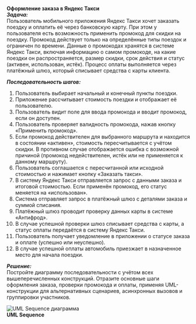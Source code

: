 **Оформление заказа в Яндекс Такси**</br>
***Задача:***</br>
Пользователь мобильного приложения Яндекс Такси хочет заказать поездку и оплатить её через банковскую карту. При этом у пользователя есть возможность применить промокод для скидки на поездку. Промокод действует только на определённые типы поездок и ограничен по времени. Данные о промокодах хранятся в системе Яндекс Такси, включая информацию о самом промокоде, на какие поездки он распространяется, размер скидки, срок действия и статус (активен, использован, истёк). Процесс оплаты выполняется через платёжный шлюз, который списывает средства с карты клиента.</br>


***Последовательность шагов:***</br>
1.	Пользователь выбирает начальный и конечный пункты поездки.
2.	Приложение рассчитывает стоимость поездки и отображает её пользователю.
3.	Пользователь видит поле для ввода промокода и вводит промокод, если он доступен.
4.	Пользователь проверяет валидность промокода, нажав кнопку «Применить промокод».
5.	Если промокод действителен для выбранного маршрута и находится в состоянии «активен», стоимость пересчитывается с учётом скидки. В противном случае отображается ошибка с возможной причиной (промокод недействителен, истёк или не применяется к данному маршруту).
6.	Пользователь соглашается с пересчитанной или исходной стоимостью и нажимает кнопку «Заказать такси».
7.	В систему Яндекс Такси отправляется запрос с данными заказа и итоговой стоимостью. Если применён промокод, его статус меняется на «использован».
8.	Система отправляет запрос в платёжный шлюз с деталями заказа и суммой списания.
9.	Платёжный шлюз проводит проверку данных карты в системе «Антифрод».
10.	В случае успешной проверки шлюз списывает средства с карты, а статус оплаты передаётся в систему Яндекс Такси.
11.	Пользователь получает уведомление в приложении о статусе заказа и оплате (успешно или неуспешно).
12.	В случае успешной оплаты автомобиль приезжает в назначенное место для начала поездки.</br>


***Решение:***</br>
Постройте диаграмму последовательности с учётом всех вышеперечисленных конструкций. Отразите основные шаги оформления заказа, проверки промокода и оплаты, применяя UML-конструкции для альтернативных сценариев, асинхронных вызовов и группировки участников.

![UML Sequence диаграмма ](//www.plantuml.com/plantuml/png/hLRDJXDH6DtVfxXXBMpSkJ2uyWNa0IPOaoO818QeEw36DYaHuqPN2Bw0jxM52-MML_Zk6tc-SvrSPZgHnf-cqkbyvvplEz-P2-lxPR5N7hpUCiLckRDdvPlCPHPFv0e_n-BYiKprsXRxTiEONHHtDxkxnNPfL-I719dW_aqyil9Td7uGlwArBugttKOvg6U_2IybnA5SspW0zqUv8kHvKNRU5E-Qg4yIWF7nVJn4IvDLbOX7fBaLH-IpxRBxQgyuU6cCDMR3hZwb_XChdo4p4W-easayjXBGGLySHqmzYBTo0-Q0WdxrtLtiIS0unt682zoTmf09whnHvYnm3huZlFgaPrzpyUXipi--YLvRMxFoHPpwXgukyQMpZm6aZIewWIIgAfqDY9oHTSGfBb4Oe32rkAoqFGgS11HTBz63sTajRSqc5RZb_DaccO6shqh0qtiGqgc9ECFsREuFpH_2kd4YWEvfKfqfV8mNOQrCjNsbIXreePQR2ce1XwEGfWfLUarR87so05mnZQK1mdHZ0_GV7pakX4CsRR7LpZOILcoLO6YsbXdG1sA8VmrDgkdRBHyNLDZOIzMgr-eVjV8sc7cwQ54BgjZJj6j2z4sAFBrAKfNTrSAqR9pOmFqbNk3sJpxhWnm7Zl81CDAsxv8F1XO2QiTDGguwLDey_Of2BZu_4-YGs1v0RN6ZAfGyxj_LZpe9DP7gF4hv9fEJCG2dR5PxJFGOZAGo1-CigPEeOe0r-OXgYzzL7ZjHqUm1fy9SkdyEXgsIEBFPMf_dpNN7uSAw5phBy0kveoykcwa1cYHjNQ1s6G-LDz7mMJYhnaRZz5t3D91GPREcbqEI5rL7CHtPoc4coIVY_Lyb6Kt36kNt7y0vfxknkaTWKov6udMd6VRmkTl-L5NquluWqDdQxzGTq_3-bMj4_fDpP6XpZ-USDORTDiyweXuwxzfHAOm-FxEFB8ogJYj6tik8AVqlfrgDK8TQnt_uM-SN)</br>
**UML Sequence** </br>
